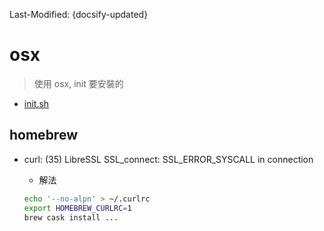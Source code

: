 Last-Modified: {docsify-updated}

# osx

> 使用 osx, init 要安裝的

- [init.sh](https://github.com/justintien/justin-tool/blob/master/osx/init.sh)

## homebrew

- curl: (35) LibreSSL SSL_connect: SSL_ERROR_SYSCALL in connection
  - 解法

  ```sh
  echo '--no-alpn' > ~/.curlrc
  export HOMEBREW_CURLRC=1
  brew cask install ...
  ```